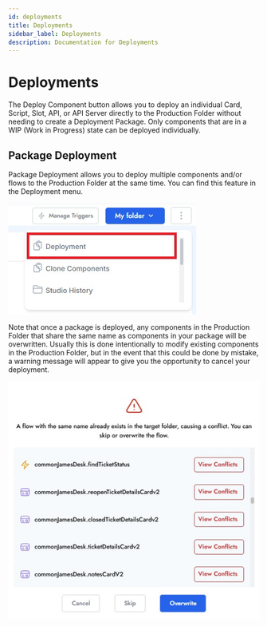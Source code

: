```yaml
---
id: deployments
title: Deployments
sidebar_label: Deployments
description: Documentation for Deployments
---
```


# Deployments

The Deploy Component button allows you to deploy an individual Card, Script, Slot, API, or API Server directly to the Production Folder without needing to create a Deployment Package. Only components that are in a WIP (Work in Progress) state can be deployed individually.


## Package Deployment

Package Deployment allows you to deploy multiple components and/or flows to the Production Folder at the same time. You can find this feature in the Deployment menu.

![Production Deployments](../../static/img/Creator%20Studio/Production_Deployments.jpg)

Note that once a package is deployed, any components in the Production Folder that share the same name as components in your package will be overwritten. Usually this is done intentionally to modify existing components in the Production Folder, but in the event that this could be done by mistake, a warning message will appear to give you the opportunity to cancel your deployment.

![Conflicts Screen](../../static/img/Creator%20Studio/Conflicts_Screen.jpg)
